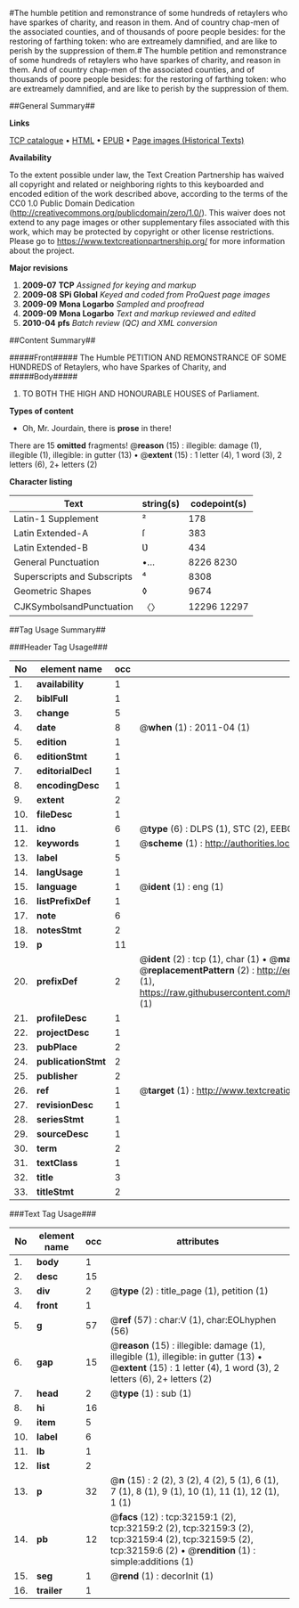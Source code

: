 #The humble petition and remonstrance of some hundreds of retaylers who have sparkes of charity, and reason in them. And of country chap-men of the associated counties, and of thousands of poore people besides: for the restoring of farthing token: who are extreamely damnified, and are like to perish by the suppression of them.#
The humble petition and remonstrance of some hundreds of retaylers who have sparkes of charity, and reason in them. And of country chap-men of the associated counties, and of thousands of poore people besides: for the restoring of farthing token: who are extreamely damnified, and are like to perish by the suppression of them.

##General Summary##

**Links**

[TCP catalogue](http://www.ota.ox.ac.uk/tcp/)  • 
[HTML](http://tei.it.ox.ac.uk/tcp/Texts-HTML/free/A44/A44988.html)  • 
[EPUB](http://tei.it.ox.ac.uk/tcp/Texts-EPUB/free/A44/A44988.epub) • 
[Page images (Historical Texts)](https://historicaltexts.jisc.ac.uk/eebo-99827736e)

**Availability**

To the extent possible under law, the Text Creation Partnership has waived all copyright and related or neighboring rights to this keyboarded and encoded edition of the work described above, according to the terms of the CC0 1.0 Public Domain Dedication (http://creativecommons.org/publicdomain/zero/1.0/). This waiver does not extend to any page images or other supplementary files associated with this work, which may be protected by copyright or other license restrictions. Please go to https://www.textcreationpartnership.org/ for more information about the project.

**Major revisions**

1. __2009-07__ __TCP__ *Assigned for keying and markup*
1. __2009-08__ __SPi Global__ *Keyed and coded from ProQuest page images*
1. __2009-09__ __Mona Logarbo__ *Sampled and proofread*
1. __2009-09__ __Mona Logarbo__ *Text and markup reviewed and edited*
1. __2010-04__ __pfs__ *Batch review (QC) and XML conversion*

##Content Summary##

#####Front#####
The Humble PETITION AND REMONSTRANCE OF SOME HƲNDREDS of Retaylers, who have Sparkes of Charity, and
#####Body#####

1. TO BOTH THE HIGH AND HONOURABLE HOUSES of Parliament.

**Types of content**

  * Oh, Mr. Jourdain, there is **prose** in there!

There are 15 **omitted** fragments! 
 @__reason__ (15) : illegible: damage (1), illegible (1), illegible: in gutter (13)  •  @__extent__ (15) : 1 letter (4), 1 word (3), 2 letters (6), 2+ letters (2)

**Character listing**


|Text|string(s)|codepoint(s)|
|---|---|---|
|Latin-1 Supplement|²|178|
|Latin Extended-A|ſ|383|
|Latin Extended-B|Ʋ|434|
|General Punctuation|•…|8226 8230|
|Superscripts             and Subscripts|⁴|8308|
|Geometric Shapes|◊|9674|
|CJKSymbolsandPunctuation|〈〉|12296 12297|

##Tag Usage Summary##

###Header Tag Usage###

|No|element name|occ|attributes|
|---|---|---|---|
|1.|__availability__|1||
|2.|__biblFull__|1||
|3.|__change__|5||
|4.|__date__|8| @__when__ (1) : 2011-04 (1)|
|5.|__edition__|1||
|6.|__editionStmt__|1||
|7.|__editorialDecl__|1||
|8.|__encodingDesc__|1||
|9.|__extent__|2||
|10.|__fileDesc__|1||
|11.|__idno__|6| @__type__ (6) : DLPS (1), STC (2), EEBO-CITATION (1), PROQUEST (1), VID (1)|
|12.|__keywords__|1| @__scheme__ (1) : http://authorities.loc.gov/ (1)|
|13.|__label__|5||
|14.|__langUsage__|1||
|15.|__language__|1| @__ident__ (1) : eng (1)|
|16.|__listPrefixDef__|1||
|17.|__note__|6||
|18.|__notesStmt__|2||
|19.|__p__|11||
|20.|__prefixDef__|2| @__ident__ (2) : tcp (1), char (1)  •  @__matchPattern__ (2) : ([0-9\-]+):([0-9IVX]+) (1), (.+) (1)  •  @__replacementPattern__ (2) : http://eebo.chadwyck.com/downloadtiff?vid=$1&page=$2 (1), https://raw.githubusercontent.com/textcreationpartnership/Texts/master/tcpchars.xml#$1 (1)|
|21.|__profileDesc__|1||
|22.|__projectDesc__|1||
|23.|__pubPlace__|2||
|24.|__publicationStmt__|2||
|25.|__publisher__|2||
|26.|__ref__|1| @__target__ (1) : http://www.textcreationpartnership.org/docs/. (1)|
|27.|__revisionDesc__|1||
|28.|__seriesStmt__|1||
|29.|__sourceDesc__|1||
|30.|__term__|2||
|31.|__textClass__|1||
|32.|__title__|3||
|33.|__titleStmt__|2||


###Text Tag Usage###

|No|element name|occ|attributes|
|---|---|---|---|
|1.|__body__|1||
|2.|__desc__|15||
|3.|__div__|2| @__type__ (2) : title_page (1), petition (1)|
|4.|__front__|1||
|5.|__g__|57| @__ref__ (57) : char:V (1), char:EOLhyphen (56)|
|6.|__gap__|15| @__reason__ (15) : illegible: damage (1), illegible (1), illegible: in gutter (13)  •  @__extent__ (15) : 1 letter (4), 1 word (3), 2 letters (6), 2+ letters (2)|
|7.|__head__|2| @__type__ (1) : sub (1)|
|8.|__hi__|16||
|9.|__item__|5||
|10.|__label__|6||
|11.|__lb__|1||
|12.|__list__|2||
|13.|__p__|32| @__n__ (15) : 2 (2), 3 (2), 4 (2), 5 (1), 6 (1), 7 (1), 8 (1), 9 (1), 10 (1), 11 (1), 12 (1), 1 (1)|
|14.|__pb__|12| @__facs__ (12) : tcp:32159:1 (2), tcp:32159:2 (2), tcp:32159:3 (2), tcp:32159:4 (2), tcp:32159:5 (2), tcp:32159:6 (2)  •  @__rendition__ (1) : simple:additions (1)|
|15.|__seg__|1| @__rend__ (1) : decorInit (1)|
|16.|__trailer__|1||
